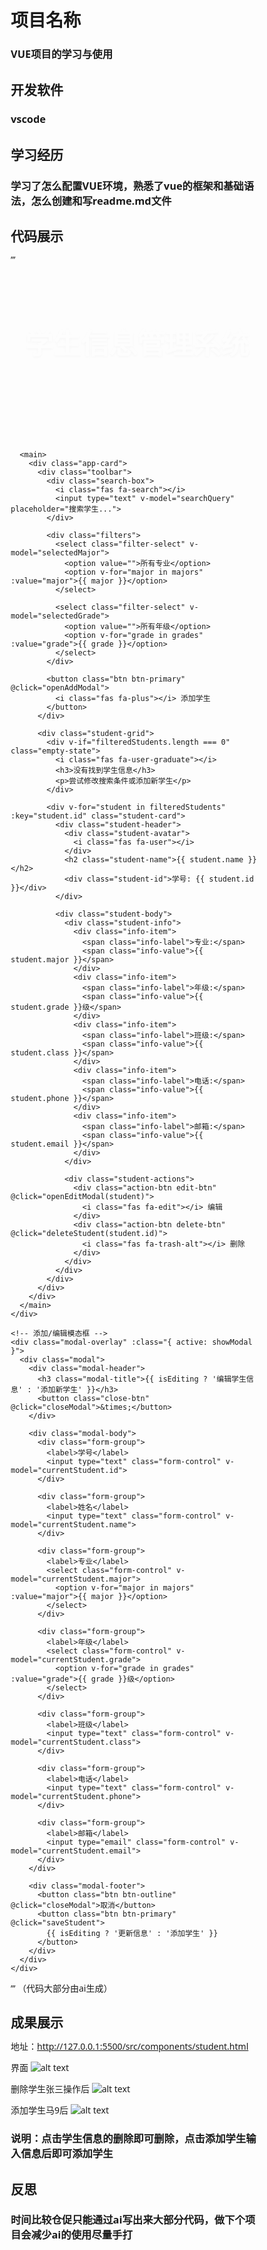 # 项目名称
### VUE项目的学习与使用

## 开发软件
   ### vscode

## 学习经历
### 学习了怎么配置VUE环境，熟悉了vue的框架和基础语法，怎么创建和写readme.md文件

## 代码展示
’’’
<!DOCTYPE html>
<html lang="zh-CN">
<head>
  <meta charset="UTF-8">
  <meta name="viewport" content="width=device-width, initial-scale=1.0">
  <title>学生信息管理系统 - Vue</title>
  <script src="https://unpkg.com/vue@3/dist/vue.global.js"></script>
  <link rel="stylesheet" href="https://cdnjs.cloudflare.com/ajax/libs/font-awesome/6.4.0/css/all.min.css">
  <style>
    * {
      margin: 0;
      padding: 0;
      box-sizing: border-box;
      font-family: 'Segoe UI', Tahoma, Geneva, Verdana, sans-serif;
    }
    
    body {
      background: linear-gradient(135deg, #6a11cb 0%, #2575fc 100%);
      min-height: 100vh;
      padding: 20px;
      color: #333;
    }
    
    .container {
      max-width: 1200px;
      margin: 0 auto;
    }
    
    header {
      text-align: center;
      padding: 30px 0;
      color: white;
      animation: fadeInDown 0.8s ease-out;
    }
    
    header h1 {
      font-size: 2.8rem;
      margin-bottom: 10px;
      text-shadow: 0 2px 4px rgba(0,0,0,0.2);
    }
    
    header p {
      font-size: 1.2rem;
      opacity: 0.9;
      max-width: 600px;
      margin: 0 auto;
    }
    
    .app-card {
      background: white;
      border-radius: 16px;
      box-shadow: 0 10px 30px rgba(0,0,0,0.15);
      overflow: hidden;
      margin-bottom: 30px;
      animation: fadeInUp 0.8s ease-out;
    }
    
    .toolbar {
      padding: 20px;
      display: flex;
      flex-wrap: wrap;
      gap: 15px;
      background: #f8f9fa;
      border-bottom: 1px solid #eee;
    }
    
    .search-box {
      flex: 1;
      min-width: 250px;
      position: relative;
    }
    
    .search-box input {
      width: 100%;
      padding: 12px 20px 12px 45px;
      border: 1px solid #ddd;
      border-radius: 50px;
      font-size: 16px;
      transition: all 0.3s;
    }
    
    .search-box input:focus {
      outline: none;
      border-color: #2575fc;
      box-shadow: 0 0 0 3px rgba(37, 117, 252, 0.2);
    }
    
    .search-box i {
      position: absolute;
      left: 18px;
      top: 50%;
      transform: translateY(-50%);
      color: #888;
    }
    
    .btn {
      padding: 12px 25px;
      border: none;
      border-radius: 50px;
      cursor: pointer;
      font-size: 16px;
      font-weight: 600;
      display: inline-flex;
      align-items: center;
      gap: 8px;
      transition: all 0.3s;
    }
    
    .btn-primary {
      background: linear-gradient(135deg, #6a11cb 0%, #2575fc 100%);
      color: white;
    }
    
    .btn-primary:hover {
      transform: translateY(-2px);
      box-shadow: 0 5px 15px rgba(37, 117, 252, 0.4);
    }
    
    .btn-danger {
      background: linear-gradient(135deg, #ff416c 0%, #ff4b2b 100%);
      color: white;
    }
    
    .btn-outline {
      background: transparent;
      border: 2px solid #2575fc;
      color: #2575fc;
    }
    
    .btn-outline:hover {
      background: #2575fc;
      color: white;
    }
    
    .filters {
      display: flex;
      gap: 15px;
      flex-wrap: wrap;
    }
    
    .filter-select {
      padding: 10px 15px;
      border: 1px solid #ddd;
      border-radius: 50px;
      background: white;
      font-size: 14px;
      min-width: 150px;
    }
    
    .student-grid {
      display: grid;
      grid-template-columns: repeat(auto-fill, minmax(300px, 1fr));
      gap: 25px;
      padding: 30px;
    }
    
    .student-card {
      background: white;
      border-radius: 12px;
      overflow: hidden;
      box-shadow: 0 4px 15px rgba(0,0,0,0.08);
      transition: all 0.3s ease;
      position: relative;
    }
    
    .student-card:hover {
      transform: translateY(-5px);
      box-shadow: 0 8px 25px rgba(0,0,0,0.15);
    }
    
    .student-header {
      background: linear-gradient(135deg, #43cea2 0%, #185a9d 100%);
      color: white;
      padding: 20px;
      text-align: center;
    }
    
    .student-avatar {
      width: 80px;
      height: 80px;
      border-radius: 50%;
      border: 3px solid white;
      margin: 0 auto 15px;
      background: #f0f0f0;
      display: flex;
      align-items: center;
      justify-content: center;
      font-size: 32px;
      color: #555;
    }
    
    .student-name {
      font-size: 1.4rem;
      margin-bottom: 5px;
    }
    
    .student-id {
      opacity: 0.9;
      font-size: 0.9rem;
    }
    
    .student-body {
      padding: 20px;
    }
    
    .student-info {
      display: flex;
      flex-direction: column;
      gap: 12px;
      margin-bottom: 20px;
    }
    
    .info-item {
      display: flex;
    }
    
    .info-label {
      font-weight: 600;
      min-width: 80px;
      color: #555;
    }
    
    .info-value {
      flex: 1;
    }
    
    .student-actions {
      display: flex;
      gap: 10px;
      border-top: 1px solid #eee;
      padding-top: 20px;
    }
    
    .action-btn {
      flex: 1;
      padding: 8px;
      border-radius: 8px;
      text-align: center;
      cursor: pointer;
      transition: all 0.2s;
      font-size: 14px;
    }
    
    .edit-btn {
      background: rgba(37, 117, 252, 0.1);
      color: #2575fc;
    }
    
    .edit-btn:hover {
      background: rgba(37, 117, 252, 0.2);
    }
    
    .delete-btn {
      background: rgba(255, 75, 43, 0.1);
      color: #ff4b2b;
    }
    
    .delete-btn:hover {
      background: rgba(255, 75, 43, 0.2);
    }
    
    .modal-overlay {
      position: fixed;
      top: 0;
      left: 0;
      right: 0;
      bottom: 0;
      background: rgba(0,0,0,0.5);
      display: flex;
      align-items: center;
      justify-content: center;
      z-index: 1000;
      opacity: 0;
      pointer-events: none;
      transition: opacity 0.3s;
    }
    
    .modal-overlay.active {
      opacity: 1;
      pointer-events: all;
    }
    
    .modal {
      background: white;
      border-radius: 16px;
      width: 100%;
      max-width: 500px;
      box-shadow: 0 10px 50px rgba(0,0,0,0.3);
      transform: translateY(20px);
      transition: transform 0.3s;
    }
    
    .modal-overlay.active .modal {
      transform: translateY(0);
    }
    
    .modal-header {
      padding: 20px;
      border-bottom: 1px solid #eee;
      display: flex;
      justify-content: space-between;
      align-items: center;
    }
    
    .modal-title {
      font-size: 1.4rem;
      font-weight: 600;
    }
    
    .close-btn {
      background: none;
      border: none;
      font-size: 24px;
      cursor: pointer;
      color: #888;
      transition: color 0.2s;
    }
    
    .close-btn:hover {
      color: #333;
    }
    
    .modal-body {
      padding: 25px;
    }
    
    .form-group {
      margin-bottom: 20px;
    }
    
    .form-group label {
      display: block;
      margin-bottom: 8px;
      font-weight: 500;
      color: #555;
    }
    
    .form-control {
      width: 100%;
      padding: 12px 15px;
      border: 1px solid #ddd;
      border-radius: 8px;
      font-size: 16px;
      transition: all 0.3s;
    }
    
    .form-control:focus {
      outline: none;
      border-color: #2575fc;
      box-shadow: 0 0 0 3px rgba(37, 117, 252, 0.2);
    }
    
    .modal-footer {
      padding: 20px;
      border-top: 1px solid #eee;
      display: flex;
      justify-content: flex-end;
      gap: 10px;
    }
    
    .empty-state {
      text-align: center;
      padding: 60px 20px;
      grid-column: 1 / -1;
    }
    
    .empty-state i {
      font-size: 70px;
      color: #ddd;
      margin-bottom: 20px;
    }
    
    .empty-state h3 {
      font-size: 1.5rem;
      margin-bottom: 15px;
      color: #666;
    }
    
    @keyframes fadeInUp {
      from {
        opacity: 0;
        transform: translateY(20px);
      }
      to {
        opacity: 1;
        transform: translateY(0);
      }
    }
    
    @keyframes fadeInDown {
      from {
        opacity: 0;
        transform: translateY(-20px);
      }
      to {
        opacity: 1;
        transform: translateY(0);
      }
    }
    
    @media (max-width: 768px) {
      .student-grid {
        grid-template-columns: repeat(auto-fill, minmax(250px, 1fr));
        padding: 20px 15px;
        gap: 20px;
      }
      
      .toolbar {
        flex-direction: column;
      }
      
      .search-box, .filters {
        width: 100%;
      }
      
      .btn {
        width: 100%;
        justify-content: center;
      }
    }
  </style>
</head>
<body>
  <div id="app">
    <div class="container">
      <header>
        <h1><i class="fas fa-graduation-cap"></i> 学生信息管理系统</h1>
        <p>使用Vue.js构建的学生信息增删改查应用</p>
      </header>
      
      <main>
        <div class="app-card">
          <div class="toolbar">
            <div class="search-box">
              <i class="fas fa-search"></i>
              <input type="text" v-model="searchQuery" placeholder="搜索学生...">
            </div>
            
            <div class="filters">
              <select class="filter-select" v-model="selectedMajor">
                <option value="">所有专业</option>
                <option v-for="major in majors" :value="major">{{ major }}</option>
              </select>
              
              <select class="filter-select" v-model="selectedGrade">
                <option value="">所有年级</option>
                <option v-for="grade in grades" :value="grade">{{ grade }}</option>
              </select>
            </div>
            
            <button class="btn btn-primary" @click="openAddModal">
              <i class="fas fa-plus"></i> 添加学生
            </button>
          </div>
          
          <div class="student-grid">
            <div v-if="filteredStudents.length === 0" class="empty-state">
              <i class="fas fa-user-graduate"></i>
              <h3>没有找到学生信息</h3>
              <p>尝试修改搜索条件或添加新学生</p>
            </div>
            
            <div v-for="student in filteredStudents" :key="student.id" class="student-card">
              <div class="student-header">
                <div class="student-avatar">
                  <i class="fas fa-user"></i>
                </div>
                <h2 class="student-name">{{ student.name }}</h2>
                <div class="student-id">学号: {{ student.id }}</div>
              </div>
              
              <div class="student-body">
                <div class="student-info">
                  <div class="info-item">
                    <span class="info-label">专业:</span>
                    <span class="info-value">{{ student.major }}</span>
                  </div>
                  <div class="info-item">
                    <span class="info-label">年级:</span>
                    <span class="info-value">{{ student.grade }}级</span>
                  </div>
                  <div class="info-item">
                    <span class="info-label">班级:</span>
                    <span class="info-value">{{ student.class }}</span>
                  </div>
                  <div class="info-item">
                    <span class="info-label">电话:</span>
                    <span class="info-value">{{ student.phone }}</span>
                  </div>
                  <div class="info-item">
                    <span class="info-label">邮箱:</span>
                    <span class="info-value">{{ student.email }}</span>
                  </div>
                </div>
                
                <div class="student-actions">
                  <div class="action-btn edit-btn" @click="openEditModal(student)">
                    <i class="fas fa-edit"></i> 编辑
                  </div>
                  <div class="action-btn delete-btn" @click="deleteStudent(student.id)">
                    <i class="fas fa-trash-alt"></i> 删除
                  </div>
                </div>
              </div>
            </div>
          </div>
        </div>
      </main>
    </div>
    
    <!-- 添加/编辑模态框 -->
    <div class="modal-overlay" :class="{ active: showModal }">
      <div class="modal">
        <div class="modal-header">
          <h3 class="modal-title">{{ isEditing ? '编辑学生信息' : '添加新学生' }}</h3>
          <button class="close-btn" @click="closeModal">&times;</button>
        </div>
        
        <div class="modal-body">
          <div class="form-group">
            <label>学号</label>
            <input type="text" class="form-control" v-model="currentStudent.id">
          </div>
          
          <div class="form-group">
            <label>姓名</label>
            <input type="text" class="form-control" v-model="currentStudent.name">
          </div>
          
          <div class="form-group">
            <label>专业</label>
            <select class="form-control" v-model="currentStudent.major">
              <option v-for="major in majors" :value="major">{{ major }}</option>
            </select>
          </div>
          
          <div class="form-group">
            <label>年级</label>
            <select class="form-control" v-model="currentStudent.grade">
              <option v-for="grade in grades" :value="grade">{{ grade }}级</option>
            </select>
          </div>
          
          <div class="form-group">
            <label>班级</label>
            <input type="text" class="form-control" v-model="currentStudent.class">
          </div>
          
          <div class="form-group">
            <label>电话</label>
            <input type="text" class="form-control" v-model="currentStudent.phone">
          </div>
          
          <div class="form-group">
            <label>邮箱</label>
            <input type="email" class="form-control" v-model="currentStudent.email">
          </div>
        </div>
        
        <div class="modal-footer">
          <button class="btn btn-outline" @click="closeModal">取消</button>
          <button class="btn btn-primary" @click="saveStudent">
            {{ isEditing ? '更新信息' : '添加学生' }}
          </button>
        </div>
      </div>
    </div>
  </div>

  <script>
    const { createApp, ref, reactive, computed } = Vue
    
    createApp({
      setup() {
        // 学生数据
        const students = ref([
          { id: '2023001', name: '张三', major: '计算机科学', grade: '2023', class: '1班', phone: '13800138000', email: 'zhangsan@example.com' },
          { id: '2023002', name: '李四', major: '软件工程', grade: '2023', class: '2班', phone: '13900139000', email: 'lisi@example.com' },
          { id: '2022001', name: '王五', major: '人工智能', grade: '2022', class: '1班', phone: '13700137000', email: 'wangwu@example.com' },
          { id: '2022002', name: '赵六', major: '数据科学', grade: '2022', class: '3班', phone: '13600136000', email: 'zhaoliu@example.com' },
          { id: '2021001', name: '钱七', major: '网络安全', grade: '2021', class: '2班', phone: '13500135000', email: 'qianqi@example.com' },
          { id: '2021002', name: '孙八', major: '物联网工程', grade: '2021', class: '1班', phone: '13400134000', email: 'sunba@example.com' }
        ])
        
        // 专业和年级选项
        const majors = ref(['计算机科学', '软件工程', '人工智能', '数据科学', '网络安全', '物联网工程'])
        const grades = ref(['2021', '2022', '2023'])
        
        // 搜索和过滤
        const searchQuery = ref('')
        const selectedMajor = ref('')
        const selectedGrade = ref('')
        
        // 模态框状态
        const showModal = ref(false)
        const isEditing = ref(false)
        const currentStudent = reactive({
          id: '',
          name: '',
          major: '',
          grade: '',
          class: '',
          phone: '',
          email: ''
        })
        
        // 过滤学生列表
        const filteredStudents = computed(() => {
          return students.value.filter(student => {
            const matchesSearch = student.name.toLowerCase().includes(searchQuery.value.toLowerCase()) || 
                                 student.id.toLowerCase().includes(searchQuery.value.toLowerCase())
            const matchesMajor = selectedMajor.value ? student.major === selectedMajor.value : true
            const matchesGrade = selectedGrade.value ? student.grade === selectedGrade.value : true
            
            return matchesSearch && matchesMajor && matchesGrade
          })
        })
        
        // 打开添加模态框
        const openAddModal = () => {
          resetCurrentStudent()
          isEditing.value = false
          showModal.value = true
        }
        
        // 打开编辑模态框
        const openEditModal = (student) => {
          Object.assign(currentStudent, student)
          isEditing.value = true
          showModal.value = true
        }
        
        // 关闭模态框
        const closeModal = () => {
          showModal.value = false
        }
        
        // 重置当前学生表单
        const resetCurrentStudent = () => {
          currentStudent.id = ''
          currentStudent.name = ''
          currentStudent.major = majors.value[0]
          currentStudent.grade = grades.value[0]
          currentStudent.class = ''
          currentStudent.phone = ''
          currentStudent.email = ''
        }
        
        // 保存学生
        const saveStudent = () => {
          if (isEditing.value) {
            // 更新学生
            const index = students.value.findIndex(s => s.id === currentStudent.id)
            if (index !== -1) {
              students.value[index] = { ...currentStudent }
            }
          } else {
            // 添加新学生
            students.value.push({ ...currentStudent })
          }
          showModal.value = false
        }
        
        // 删除学生
        const deleteStudent = (id) => {
          if (confirm('确定要删除这个学生吗？')) {
            students.value = students.value.filter(student => student.id !== id)
          }
        }
        
        return {
          students,
          majors,
          grades,
          searchQuery,
          selectedMajor,
          selectedGrade,
          filteredStudents,
          showModal,
          isEditing,
          currentStudent,
          openAddModal,
          openEditModal,
          closeModal,
          saveStudent,
          deleteStudent
        }
      }
    }).mount('#app')
  </script>
</body>
</html>
’’’
（代码大部分由ai生成）

## 成果展示
 地址：http://127.0.0.1:5500/src/components/student.html



界面
![alt text](image.png)

删除学生张三操作后
![alt text](image-1.png)


添加学生马9后
![alt text](image-2.png)

### 说明：点击学生信息的删除即可删除，点击添加学生输入信息后即可添加学生

## 反思
### 时间比较仓促只能通过ai写出来大部分代码，做下个项目会减少ai的使用尽量手打
